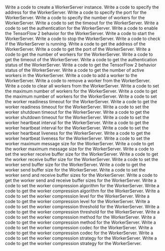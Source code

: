 Write a code to create a WorkerServer instance.
Write a code to specify the address for the WorkerServer.
Write a code to specify the port for the WorkerServer.
Write a code to specify the number of workers for the WorkerServer.
Write a code to set the timeout for the WorkerServer.
Write a code to set the authentication for the WorkerServer.
Write a code to enable the TensorFlow 2 behavior for the WorkerServer.
Write a code to start the WorkerServer.
Write a code to stop the WorkerServer.
Write a code to check if the WorkerServer is running.
Write a code to get the address of the WorkerServer.
Write a code to get the port of the WorkerServer.
Write a code to get the number of workers for the WorkerServer.
Write a code to get the timeout of the WorkerServer.
Write a code to get the authentication status of the WorkerServer.
Write a code to get the TensorFlow 2 behavior status of the WorkerServer.
Write a code to get the number of active workers in the WorkerServer.
Write a code to add a worker to the WorkerServer.
Write a code to remove a worker from the WorkerServer.
Write a code to clear all workers from the WorkerServer.
Write a code to set the maximum number of workers for the WorkerServer.
Write a code to get the maximum number of workers for the WorkerServer.
Write a code to set the worker readiness timeout for the WorkerServer.
Write a code to get the worker readiness timeout for the WorkerServer.
Write a code to set the worker shutdown timeout for the WorkerServer.
Write a code to get the worker shutdown timeout for the WorkerServer.
Write a code to set the worker heartbeat interval for the WorkerServer.
Write a code to get the worker heartbeat interval for the WorkerServer.
Write a code to set the worker heartbeat liveness for the WorkerServer.
Write a code to get the worker heartbeat liveness for the WorkerServer.
Write a code to set the worker maximum message size for the WorkerServer.
Write a code to get the worker maximum message size for the WorkerServer.
Write a code to set the worker receive buffer size for the WorkerServer.
Write a code to get the worker receive buffer size for the WorkerServer.
Write a code to set the worker send buffer size for the WorkerServer.
Write a code to get the worker send buffer size for the WorkerServer.
Write a code to set the worker send and receive buffer sizes for the WorkerServer.
Write a code to get the worker send and receive buffer sizes for the WorkerServer.
Write a code to set the worker compression algorithm for the WorkerServer.
Write a code to get the worker compression algorithm for the WorkerServer.
Write a code to set the worker compression level for the WorkerServer.
Write a code to get the worker compression level for the WorkerServer.
Write a code to set the worker compression threshold for the WorkerServer.
Write a code to get the worker compression threshold for the WorkerServer.
Write a code to set the worker compression method for the WorkerServer.
Write a code to get the worker compression method for the WorkerServer.
Write a code to set the worker compression codec for the WorkerServer.
Write a code to get the worker compression codec for the WorkerServer.
Write a code to set the worker compression strategy for the WorkerServer.
Write a code to get the worker compression strategy for the WorkerServer.